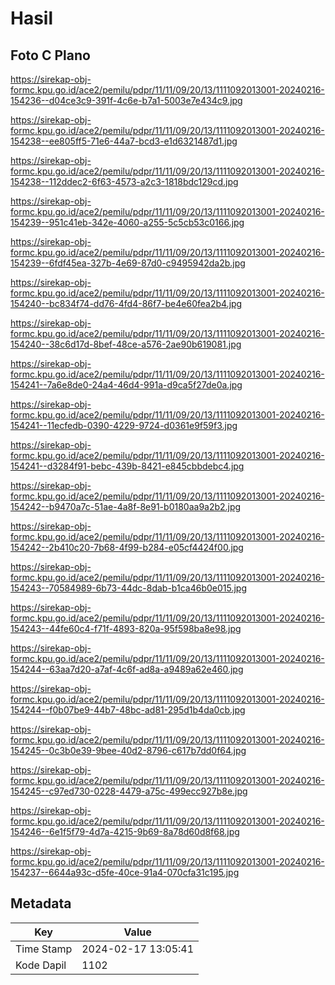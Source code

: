 # Hasil

## Foto C Plano

https://sirekap-obj-formc.kpu.go.id/ace2/pemilu/pdpr/11/11/09/20/13/1111092013001-20240216-154236--d04ce3c9-391f-4c6e-b7a1-5003e7e434c9.jpg

https://sirekap-obj-formc.kpu.go.id/ace2/pemilu/pdpr/11/11/09/20/13/1111092013001-20240216-154238--ee805ff5-71e6-44a7-bcd3-e1d6321487d1.jpg

https://sirekap-obj-formc.kpu.go.id/ace2/pemilu/pdpr/11/11/09/20/13/1111092013001-20240216-154238--112ddec2-6f63-4573-a2c3-1818bdc129cd.jpg

https://sirekap-obj-formc.kpu.go.id/ace2/pemilu/pdpr/11/11/09/20/13/1111092013001-20240216-154239--951c41eb-342e-4060-a255-5c5cb53c0166.jpg

https://sirekap-obj-formc.kpu.go.id/ace2/pemilu/pdpr/11/11/09/20/13/1111092013001-20240216-154239--6fdf45ea-327b-4e69-87d0-c9495942da2b.jpg

https://sirekap-obj-formc.kpu.go.id/ace2/pemilu/pdpr/11/11/09/20/13/1111092013001-20240216-154240--bc834f74-dd76-4fd4-86f7-be4e60fea2b4.jpg

https://sirekap-obj-formc.kpu.go.id/ace2/pemilu/pdpr/11/11/09/20/13/1111092013001-20240216-154240--38c6d17d-8bef-48ce-a576-2ae90b619081.jpg

https://sirekap-obj-formc.kpu.go.id/ace2/pemilu/pdpr/11/11/09/20/13/1111092013001-20240216-154241--7a6e8de0-24a4-46d4-991a-d9ca5f27de0a.jpg

https://sirekap-obj-formc.kpu.go.id/ace2/pemilu/pdpr/11/11/09/20/13/1111092013001-20240216-154241--11ecfedb-0390-4229-9724-d0361e9f59f3.jpg

https://sirekap-obj-formc.kpu.go.id/ace2/pemilu/pdpr/11/11/09/20/13/1111092013001-20240216-154241--d3284f91-bebc-439b-8421-e845cbbdebc4.jpg

https://sirekap-obj-formc.kpu.go.id/ace2/pemilu/pdpr/11/11/09/20/13/1111092013001-20240216-154242--b9470a7c-51ae-4a8f-8e91-b0180aa9a2b2.jpg

https://sirekap-obj-formc.kpu.go.id/ace2/pemilu/pdpr/11/11/09/20/13/1111092013001-20240216-154242--2b410c20-7b68-4f99-b284-e05cf4424f00.jpg

https://sirekap-obj-formc.kpu.go.id/ace2/pemilu/pdpr/11/11/09/20/13/1111092013001-20240216-154243--70584989-6b73-44dc-8dab-b1ca46b0e015.jpg

https://sirekap-obj-formc.kpu.go.id/ace2/pemilu/pdpr/11/11/09/20/13/1111092013001-20240216-154243--44fe60c4-f71f-4893-820a-95f598ba8e98.jpg

https://sirekap-obj-formc.kpu.go.id/ace2/pemilu/pdpr/11/11/09/20/13/1111092013001-20240216-154244--63aa7d20-a7af-4c6f-ad8a-a9489a62e460.jpg

https://sirekap-obj-formc.kpu.go.id/ace2/pemilu/pdpr/11/11/09/20/13/1111092013001-20240216-154244--f0b07be9-44b7-48bc-ad81-295d1b4da0cb.jpg

https://sirekap-obj-formc.kpu.go.id/ace2/pemilu/pdpr/11/11/09/20/13/1111092013001-20240216-154245--0c3b0e39-9bee-40d2-8796-c617b7dd0f64.jpg

https://sirekap-obj-formc.kpu.go.id/ace2/pemilu/pdpr/11/11/09/20/13/1111092013001-20240216-154245--c97ed730-0228-4479-a75c-499ecc927b8e.jpg

https://sirekap-obj-formc.kpu.go.id/ace2/pemilu/pdpr/11/11/09/20/13/1111092013001-20240216-154246--6e1f5f79-4d7a-4215-9b69-8a78d60d8f68.jpg

https://sirekap-obj-formc.kpu.go.id/ace2/pemilu/pdpr/11/11/09/20/13/1111092013001-20240216-154237--6644a93c-d5fe-40ce-91a4-070cfa31c195.jpg


## Metadata

| Key        | Value               |
| ---------- | ------------------- |
| Time Stamp | 2024-02-17 13:05:41 |
| Kode Dapil | 1102                |



